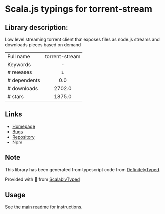 
# Scala.js typings for torrent-stream


## Library description:
Low level streaming torrent client that exposes files as node.js streams and downloads pieces based on demand

|                    |                 |
| ------------------ | :-------------: |
| Full name          | torrent-stream |
| Keywords           | - |
| # releases         | 1 |
| # dependents       | 0.0 |
| # downloads        | 2702.0 |
| # stars            | 1875.0 |

## Links
- [Homepage](https://github.com/mafintosh/torrent-stream#readme)
- [Bugs](https://github.com/mafintosh/torrent-stream/issues)
- [Repository](https://github.com/mafintosh/torrent-stream)
- [Npm](https://www.npmjs.com/package/torrent-stream)
    


## Note
This library has been generated from typescript code from [DefinitelyTyped](https://definitelytyped.org).

Provided with :purple_heart: from [ScalablyTyped](https://github.com/oyvindberg/ScalablyTyped)

## Usage
See [the main readme](../../readme.md) for instructions.


